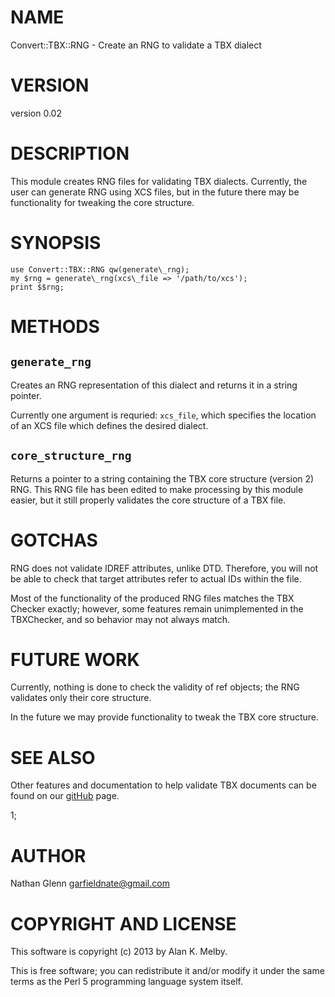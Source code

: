 # NAME

Convert::TBX::RNG - Create an RNG to validate a TBX dialect

# VERSION

version 0.02

# DESCRIPTION

This module creates RNG files for validating TBX dialects. Currently, the user
can generate RNG using XCS files, but in the future there may be functionality
for tweaking the core structure.

# SYNOPSIS
    use Convert::TBX::RNG qw(generate\_rng);
    my $rng = generate\_rng(xcs\_file => '/path/to/xcs');
    print $$rng;

# METHODS

## `generate_rng`

Creates an RNG representation of this dialect and returns it in a string pointer.

Currently one argument is requried: `xcs_file`, which specifies the location of
an XCS file which defines the desired dialect.

## `core_structure_rng`

Returns a pointer to a string containing the TBX core structure (version 2) RNG.
This RNG file has been edited to make processing by this module easier, but it
still properly validates the core structure of a TBX file.

# GOTCHAS

RNG does not validate IDREF attributes, unlike DTD. Therefore, you will not
be able to check that target attributes refer to actual IDs within the file.

Most of the functionality of the produced RNG files matches the TBX Checker exactly;
however, some features remain unimplemented in the TBXChecker, and so behavior may not
always match.

# FUTURE WORK

Currently, nothing is done to check the validity of ref objects; the RNG validates only
their core structure.

In the future we may provide functionality to tweak the TBX core structure.

# SEE ALSO

Other features and documentation to help validate TBX documents can be found on
our [gitHub](https://github.com/byutrg/TBX-Spec) page.

1;

# AUTHOR

Nathan Glenn <garfieldnate@gmail.com>

# COPYRIGHT AND LICENSE

This software is copyright (c) 2013 by Alan K. Melby.

This is free software; you can redistribute it and/or modify it under
the same terms as the Perl 5 programming language system itself.
